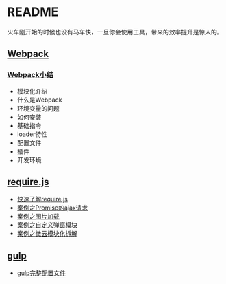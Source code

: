 ﻿# README

火车刚开始的时候也没有马车快，一旦你会使用工具，带来的效率提升是惊人的。

## [Webpack](https://github.com/Corbusier/Tool-Instructions/tree/master/webpack)

### [Webpack小结](https://github.com/Corbusier/Tool-Instructions/blob/master/webpack/webpack%E5%B0%8F%E7%BB%93.md)
 - 模块化介绍
 - 什么是Webpack
 - 环境变量的问题
 - 如何安装
 - 基础指令
 - loader特性
 - 配置文件
 - 插件
 - 开发环境

## [require.js](https://github.com/Corbusier/Tool-Instructions/tree/master/require.js)

 - [快速了解require.js](https://github.com/Corbusier/Tool-Instructions/blob/master/require.js/%E5%BF%AB%E9%80%9F%E4%BA%86%E8%A7%A3Require.JS.md)
 - [案例之Promise的ajax请求](https://github.com/Corbusier/Tool-Instructions/tree/master/require.js/ajax(promise))
 - [案例之图片加载](https://github.com/Corbusier/Tool-Instructions/tree/master/require.js/imgTest)
 - [案例之自定义弹窗模块](https://github.com/Corbusier/Tool-Instructions/tree/master/require.js/dialogTest)
 - [案例之微云模块化拆解](https://github.com/Corbusier/Tool-Instructions/tree/master/require.js/Tencent-module(%E4%B8%8D%E9%97%B4%E6%96%AD%E6%9B%B4%E6%96%B0))

## [gulp](https://github.com/Corbusier/Tool-Instructions/tree/master/gulp)

 - [gulp完整配置文件](https://github.com/Corbusier/Tool-Instructions/blob/master/gulp/gulp%E9%85%8D%E7%BD%AE.md#完整的配置文件)

